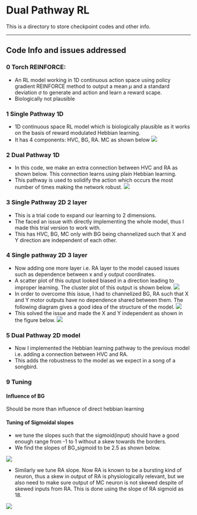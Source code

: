 # Dual Pathway RL 
This is a directory to store checkpoint codes and other info.

---
## Code Info and issues addressed
### 0 Torch REINFORCE: 
- An RL model working in 1D continuous action space using policy gradient REINFORCE method to output a mean $\mu$ and a standard deviation $\sigma$ to generate and action and learn a reward scape.
- Biologically not plausible 
### 1 Single Pathway 1D
- 1D continuous space RL model which is biologically plausible as it works on the basis of reward modulated Hebbian learning. 
- It has 4 components: HVC, BG, RA. MC as shown below
![](images/20240607095346.png)

### 2 Dual Pathway 1D
- In this code, we make an extra connection between HVC and RA as shown below. This connection learns using plain Hebbian learning. 
- This pathway is used to solidify the action which occurs the most number of times making the network robust. 
![](images/20240607095611.png)
### 3 Single Pathway 2D 2 layer
- This is a trial code to expand our learning to 2 dimensions. 
- The faced an issue with directly implementing the whole model, thus I made this trial version to work with.
- This has HVC, BG, MC only with BG being channelized such that X and Y direction are independent of each other. 
### 4 Single pathway 2D 3 layer
- Now adding one more layer i.e. RA layer to the model caused issues such as dependence between x and y output coordinates.
- A scatter plot of this output looked biased in a direction leading to improper learning. The cluster plot of this output is shown below. 
![](images/20240607101712.png)
- In order to overcome this issue, I had to channelized BG, RA such that X and Y motor outputs have no dependence shared between them. The following diagram gives a good idea of the structure of the model. 
![](images/20240607102701.png)
- This solved the issue and made the X and Y independent as shown in the figure below. 
![](images/20240607102834.png)
### 5 Dual Pathway 2D model 
- Now I implemented the Hebbian learning pathway to the previous model i.e. adding a connection between HVC and RA. 
- This adds the robustness to the model as we expect in a song of a songbird. 

### 9 Tuning
#### Influence of BG
Should be more than influence of direct hebbian learning
#### Tuning of Sigmoidal slopes
- we tune the slopes such that the sigmoid(input) should have a good enough range from -1 to 1 without a skew towards the borders.
- We find the slopes of BG_sigmoid to be 2.5 as shown below.

![](images/Pasted%20image%2020240612170025.png) 

- Similarly we tune RA slope. Now RA is known to be a bursting kind of neuron, thus a skew in output of RA is physiologically relevant, but we also need to make sure output of MC neuron is not skewed despite of skewed inputs from RA. This is done using the slope of RA sigmoid as 18.

![](images/Pasted%20image%2020240612165926.png) 
